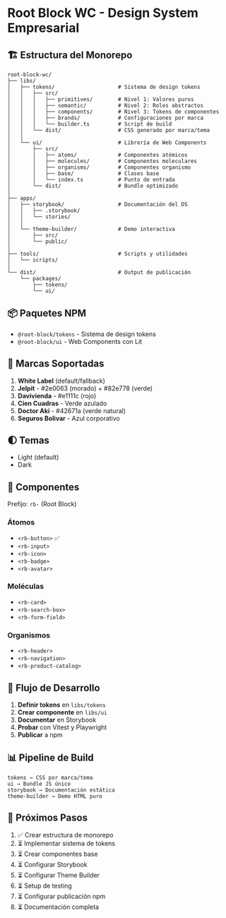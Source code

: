 # Root Block WC - Design System Empresarial

## 🏗️ Estructura del Monorepo

```
root-block-wc/
├── libs/
│   ├── tokens/                    # Sistema de design tokens
│   │   ├── src/
│   │   │   ├── primitives/        # Nivel 1: Valores puros
│   │   │   ├── semantic/          # Nivel 2: Roles abstractos
│   │   │   ├── components/        # Nivel 3: Tokens de componentes
│   │   │   ├── brands/            # Configuraciones por marca
│   │   │   └── builder.ts         # Script de build
│   │   └── dist/                  # CSS generado por marca/tema
│   │
│   └── ui/                        # Librería de Web Components
│       ├── src/
│       │   ├── atoms/             # Componentes atómicos
│       │   ├── molecules/         # Componentes moleculares
│       │   ├── organisms/         # Componentes organismo
│       │   ├── base/              # Clases base
│       │   └── index.ts           # Punto de entrada
│       └── dist/                  # Bundle optimizado
│
├── apps/
│   ├── storybook/                 # Documentación del DS
│   │   ├── .storybook/
│   │   └── stories/
│   │
│   └── theme-builder/             # Demo interactiva
│       ├── src/
│       └── public/
│
├── tools/                         # Scripts y utilidades
│   └── scripts/
│
└── dist/                          # Output de publicación
    └── packages/
        ├── tokens/
        └── ui/
```

## 📦 Paquetes NPM

- `@root-block/tokens` - Sistema de design tokens
- `@root-block/ui` - Web Components con Lit

## 🎨 Marcas Soportadas

1. **White Label** (default/fallback)
2. **Jelpit** - #2e0063 (morado) + #82e778 (verde)
3. **Davivienda** - #e1111c (rojo)
4. **Cien Cuadras** - Verde azulado
5. **Doctor Aki** - #42671a (verde natural)
6. **Seguros Bolivar** - Azul corporativo

## 🌓 Temas

- Light (default)
- Dark

## 🧩 Componentes

Prefijo: `rb-` (Root Block)

### Átomos
- `<rb-button>` ✅
- `<rb-input>`
- `<rb-icon>`
- `<rb-badge>`
- `<rb-avatar>`

### Moléculas
- `<rb-card>`
- `<rb-search-box>`
- `<rb-form-field>`

### Organismos
- `<rb-header>`
- `<rb-navigation>`
- `<rb-product-catalog>`

## 🚀 Flujo de Desarrollo

1. **Definir tokens** en `libs/tokens`
2. **Crear componente** en `libs/ui`
3. **Documentar** en Storybook
4. **Probar** con Vitest y Playwright
5. **Publicar** a npm

## 📊 Pipeline de Build

```
tokens → CSS por marca/tema
ui → Bundle JS único
storybook → Documentación estática
theme-builder → Demo HTML puro
```

## 🎯 Próximos Pasos

1. ✅ Crear estructura de monorepo
2. ⏳ Implementar sistema de tokens
3. ⏳ Crear componentes base
4. ⏳ Configurar Storybook
5. ⏳ Configurar Theme Builder
6. ⏳ Setup de testing
7. ⏳ Configurar publicación npm
8. ⏳ Documentación completa

